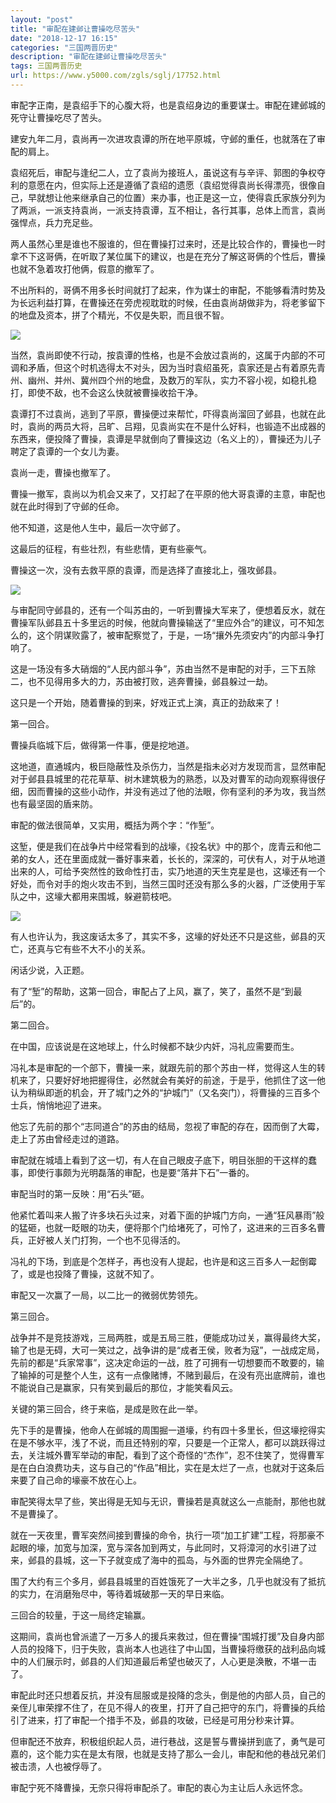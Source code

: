 ```yaml
---
layout: "post"
title: "审配在建邺让曹操吃尽苦头"
date: "2018-12-17 16:15"
categories: "三国两晋历史"
description: "审配在建邺让曹操吃尽苦头"
tags: 三国两晋历史
url: https://www.y5000.com/zgls/sglj/17752.html
---
```






审配字正南，是袁绍手下的心腹大将，也是袁绍身边的重要谋士。审配在建邺城的死守让曹操吃尽了苦头。

建安九年二月，袁尚再一次进攻袁谭的所在地平原城，守邺的重任，也就落在了审配的肩上。

袁绍死后，审配与逢纪二人，立了袁尚为接班人，虽说这有与辛评、郭图的争权夺利的意愿在内，但实际上还是遵循了袁绍的遗愿（袁绍觉得袁尚长得漂亮，很像自己，早就想让他来继承自己的位置）来办事，也正是这一立，使得袁氏家族分列为了两派，一派支持袁尚，一派支持袁谭，互不相让，各行其事，总体上而言，袁尚强悍点，兵力充足些。

两人虽然心里是谁也不服谁的，但在曹操打过来时，还是比较合作的，曹操也一时拿不下这哥俩，在听取了某位属下的建议，也是在充分了解这哥俩的个性后，曹操也就不急着攻打他俩，假意的撤军了。

不出所料的，哥俩不用多长时间就打了起来，作为谋士的审配，不能够看清时势及为长远利益打算，在曹操还在旁虎视耽耽的时候，任由袁尚胡做非为，将老爹留下的地盘及资本，拼了个精光，不仅是失职，而且很不智。

![](https://img.y5000.com/uploads/allimg/170323/0919211033-0.jpg)

当然，袁尚即使不行动，按袁谭的性格，也是不会放过袁尚的，这属于内部的不可调和矛盾，但这个时机选得太不对头，因为当时袁绍虽死，袁家还是占有着原先青州、幽州、并州、冀州四个州的地盘，及数万的军队，实力不容小视，如稳扎稳打，即使不敌，也不会这么快就被曹操收拾干净。

袁谭打不过袁尚，逃到了平原，曹操便过来帮忙，吓得袁尚溜回了邺县，也就在此时，袁尚的两员大将，吕旷、吕翔，见袁尚实在不是什么好料，也锻造不出成器的东西来，便投降了曹操，袁谭是早就倒向了曹操这边（名义上的），曹操还为儿子聘定了袁谭的一个女儿为妻。

袁尚一走，曹操也撤军了。

曹操一撤军，袁尚以为机会又来了，又打起了在平原的他大哥袁谭的主意，审配也就在此时得到了守邺的任命。

他不知道，这是他人生中，最后一次守邺了。

这最后的征程，有些壮烈，有些悲情，更有些豪气。

曹操这一次，没有去救平原的袁谭，而是选择了直接北上，强攻邺县。

![](https://img.y5000.com/uploads/allimg/170323/0919212100-1.jpg)

与审配同守邺县的，还有一个叫苏由的，一听到曹操大军来了，便想着反水，就在曹操军队邺县五十多里远的时候，他就向曹操输送了“里应外合”的建议，可不知怎么的，这个阴谋败露了，被审配察觉了，于是，一场“攘外先须安内”的内部斗争打响了。

这是一场没有多大硝烟的“人民内部斗争”，苏由当然不是审配的对手，三下五除二，也不见得用多大的力，苏由被打败，逃奔曹操，邺县躲过一劫。

这只是一个开始，随着曹操的到来，好戏正式上演，真正的劲敌来了！

第一回合。

曹操兵临城下后，做得第一件事，便是挖地道。

这地道，直通城内，极巨隐蔽性及杀伤力，当然是指未必对方发现而言，显然审配对于邺县县城里的花花草草、树木建筑极为的熟悉，以及对曹军的动向观察得很仔细，因而曹操的这些小动作，并没有逃过了他的法眼，你有坚利的矛为攻，我当然也有最坚固的盾来防。

审配的做法很简单，又实用，概括为两个字：“作堑”。

这堑，便是我们在战争片中经常看到的战壕，《投名状》中的那个，庞青云和他二弟的女人，还在里面成就一番好事来着，长长的，深深的，可伏有人，对于从地道出来的人，可给予突然性的致命性打击，实乃地道的天生克星是也，这壕还有一个好处，而令对手的炮火攻击不到，当然三国时还没有那么多的火器，广泛使用于军队之中，这壕大都用来围城，躲避箭枝吧。

![](https://img.y5000.com/uploads/allimg/170323/0919214C6-2.jpg)

有人也许认为，我这废话太多了，其实不多，这壕的好处还不只是这些，邺县的灭亡，还真与它有些不大不小的关系。

闲话少说，入正题。

有了“堑”的帮助，这第一回合，审配占了上风，赢了，笑了，虽然不是“到最后”的。

第二回合。

在中国，应该说是在这地球上，什么时候都不缺少内奸，冯礼应需要而生。

冯礼本是审配的一个部下，曹操一来，就跟先前的那个苏由一样，觉得这人生的转机来了，只要好好地把握得住，必然就会有美好的前途，于是乎，他抓住了这一他认为稍纵即逝的机会，开了城门之外的“护城门”（又名突门），将曹操的三百多个士兵，悄悄地迎了进来。

他忘了先前的那个“志同道合”的苏由的结局，忽视了审配的存在，因而倒了大霉，走上了苏由曾经走过的道路。

审配就在城墙上看到了这一切，有人在自己眼皮子底下，明目张胆的干这样的蠢事，即使行事颇为光明磊落的审配，也是要“落井下石”一番的。

审配当时的第一反映：用“石头”砸。

他紧忙着叫来人搬了许多块石头过来，对着下面的护城门方向，一通“狂风暴雨”般的猛砸，也就一眨眼的功夫，便将那个门给堵死了，可怜了，这进来的三百多名曹兵，正好被人关门打狗，一个也不见得活的。

冯礼的下场，到底是个怎样子，再也没有人提起，也许是和这三百多人一起倒霉了，或是也投降了曹操，这就不知了。

审配又一次赢了一局，以二比一的微弱优势领先。

第三回合。

战争并不是竞技游戏，三局两胜，或是五局三胜，便能成功过关，赢得最终大奖，输了也是无碍，大可一笑过之，战争讲的是“成者王侯，败者为寇”，一战成定局，先前的都是“兵家常事”，这决定命运的一战，胜了可拥有一切想要而不敢要的，输了输掉的可是整个人生，这有一点像赌博，不赌到最后，在没有亮出底牌前，谁也不能说自己是赢家，只有笑到最后的那位，才能笑看风云。

关键的第三回合，终于来临，是成是败在此一举。

先下手的是曹操，他命人在邺城的周围掘一道壕，约有四十多里长，但这壕挖得实在是不够水平，浅了不说，而且还特别的窄，只要是一个正常人，都可以跳跃得过去，关注城外曹军举动的审配，看到了这个奇怪的“杰作”，忍不住笑了，觉得曹军是在白白浪费功夫，这与自己的“作品”相比，实在是太烂了一点，也就对于这条后来要了自己命的壕豪不放在心上。

审配笑得太早了些，笑出得是无知与无识，曹操若是真就这么一点能耐，那他也就不是曹操了。

就在一天夜里，曹军突然间接到曹操的命令，执行一项“加工扩建”工程，将那豪不起眼的壕，加宽与加深，宽与深各加到两丈，与此同时，又将漳河的水引进了过来，邺县的县城，这一下子就变成了海中的孤岛，与外面的世界完全隔绝了。

围了大约有三个多月，邺县县城里的百姓饿死了一大半之多，几乎也就没有了抵抗的实力，在消磨殆尽中，等待着城破那一天的早日来临。

三回合的较量，于这一局终定输赢。

这期间，袁尚也曾派遣了一万多人的援兵来救过，但在曹操“围城打援”及自身内部人员的投降下，归于失败，袁尚本人也逃往了中山国，当曹操将缴获的战利品向城中的人们展示时，邺县的人们知道最后希望也破灭了，人心更是涣散，不堪一击了。

审配此时还只想着反抗，并没有屈服或是投降的念头，倒是他的内部人员，自己的亲侄儿审荣撑不住了，在见不得人的夜里，打开了自己把守的东门，将曹操的兵给引了进来，打了审配一个措手不及，邺县的攻破，已经是可用分秒来计算。

但审配还不放弃，积极组织起人员，进行巷战，这是誓与曹操拼到底了，勇气是可嘉的，这个能力实在是太有限，也就是支持了那么一会儿，审配和他的巷战兄弟们被击溃，人也被俘辱了。

审配宁死不降曹操，无奈只得将审配杀了。审配的衷心为主让后人永远怀念。
